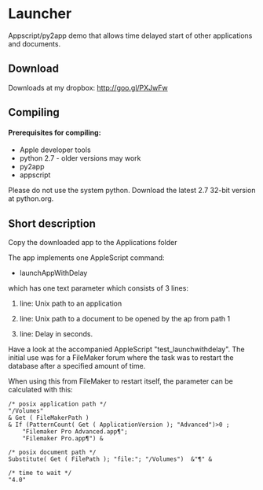 Launcher
========

Appscript/py2app demo that allows time delayed start of other applications and documents.


## Download ##
Downloads at my dropbox: http://goo.gl/PXJwFw


## Compiling ##

#### Prerequisites for compiling: ####


+ Apple developer tools
+ python 2.7 - older versions may work
+ py2app
+ appscript


Please do not use the system python. Download the latest 2.7 32-bit version at python.org.


## Short description ##


Copy the downloaded app to the Applications folder

The app implements one AppleScript command: 

- launchAppWithDelay

which has one text parameter which consists of 3 lines:

1. line: Unix path to an application

2. line: Unix path to a document to be opened by the ap from path 1

3. line: Delay in seconds.

Have a look at the accompanied AppleScript "test_launchwithdelay". The initial use was for a FileMaker forum where the task was to restart the database after a specified
amount of time.

When using this from FileMaker to restart itself, the parameter can be calculated
with this:

```
/* posix application path */
"/Volumes"
& Get ( FileMakerPath )
& If (PatternCount( Get ( ApplicationVersion ); "Advanced")>0 ;
    "Filemaker Pro Advanced.app¶";
    "Filemaker Pro.app¶") &

/* posix document path */
Substitute( Get ( FilePath ); "file:"; "/Volumes")  &"¶" &

/* time to wait */
"4.0"
```
